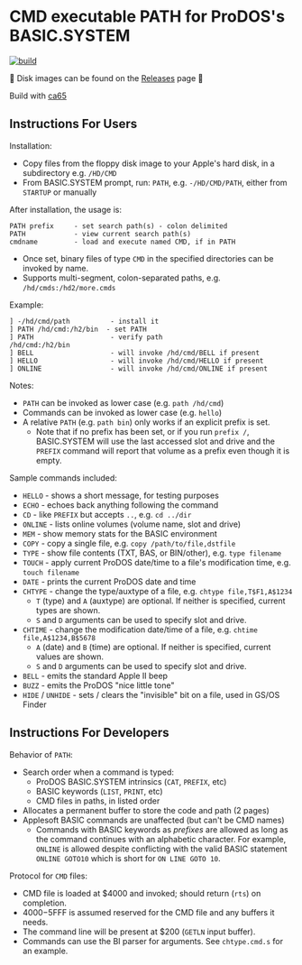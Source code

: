 # CMD executable PATH for ProDOS's BASIC.SYSTEM

[![build](https://github.com/a2stuff/prodos-path/actions/workflows/main.yml/badge.svg)](https://github.com/a2stuff/prodos-path/actions/workflows/main.yml)

💾 Disk images can be found on the [Releases](https://github.com/a2stuff/prodos-path/releases) page 💾

Build with [ca65](https://cc65.github.io/doc/ca65.html)

## Instructions For Users

Installation:
* Copy files from the floppy disk image to your Apple's hard disk, in a subdirectory e.g. `/HD/CMD`
* From BASIC.SYSTEM prompt, run: `PATH`, e.g. `-/HD/CMD/PATH`, either from `STARTUP` or manually

After installation, the usage is:
```
PATH prefix     - set search path(s) - colon delimited
PATH            - view current search path(s)
cmdname         - load and execute named CMD, if in PATH
```

* Once set, binary files of type `CMD` in the specified directories can be invoked by name.
* Supports multi-segment, colon-separated paths, e.g. `/hd/cmds:/hd2/more.cmds`

Example:
```
] -/hd/cmd/path          - install it
] PATH /hd/cmd:/h2/bin  - set PATH
] PATH                   - verify path
/hd/cmd:/h2/bin
] BELL                   - will invoke /hd/cmd/BELL if present
] HELLO                  - will invoke /hd/cmd/HELLO if present
] ONLINE                 - will invoke /hd/cmd/ONLINE if present
```

Notes:
* `PATH` can be invoked as lower case (e.g. `path /hd/cmd`)
* Commands can be invoked as lower case (e.g. `hello`)
* A relative `PATH` (e.g. `path bin`) only works if an explicit prefix is set.
  * Note that if no prefix has been set, or if you run `prefix /`, BASIC.SYSTEM will use the last accessed slot and drive and the `PREFIX` command will report that volume as a prefix even though it is empty.


Sample commands included:
* `HELLO` - shows a short message, for testing purposes
* `ECHO` - echoes back anything following the command
* `CD` - like `PREFIX` but accepts `..`, e.g. `cd ../dir`
* `ONLINE` - lists online volumes (volume name, slot and drive)
* `MEM` - show memory stats for the BASIC environment
* `COPY` - copy a single file, e.g. `copy /path/to/file,dstfile`
* `TYPE` - show file contents (TXT, BAS, or BIN/other), e.g. `type filename`
* `TOUCH` - apply current ProDOS date/time to a file's modification time, e.g. `touch filename`
* `DATE` - prints the current ProDOS date and time
* `CHTYPE` - change the type/auxtype of a file, e.g. `chtype file,T$F1,A$1234`
    * `T` (type) and `A` (auxtype) are optional. If neither is specified, current types are shown.
    * `S` and `D` arguments can be used to specify slot and drive.
* `CHTIME` - change the modification date/time of a file, e.g. `chtime file,A$1234,B$5678`
    * `A` (date) and `B` (time) are optional. If neither is specified, current values are shown.
    * `S` and `D` arguments can be used to specify slot and drive.
* `BELL` - emits the standard Apple II beep
* `BUZZ` - emits the ProDOS "nice little tone"
* `HIDE` / `UNHIDE` - sets / clears the "invisible" bit on a file, used in GS/OS Finder


## Instructions For Developers

Behavior of `PATH`:

* Search order when a command is typed:
   * ProDOS BASIC.SYSTEM intrinsics (`CAT`, `PREFIX`, etc)
   * BASIC keywords (`LIST`, `PRINT`, etc)
   * CMD files in paths, in listed order
* Allocates a permanent buffer to store the code and path (2 pages)
* Applesoft BASIC commands are unaffected (but can't be CMD names)
   * Commands with BASIC keywords as _prefixes_ are allowed as long as the command continues with an alphabetic character. For example, `ONLINE` is allowed despite conflicting with the valid BASIC statement `ONLINE GOTO10` which is short for `ON LINE GOTO 10`.

Protocol for `CMD` files:

* CMD file is loaded at $4000 and invoked; should return (`rts`) on completion.
* $4000-$5FFF is assumed reserved for the CMD file and any buffers it needs.
* The command line will be present at $200 (`GETLN` input buffer).
* Commands can use the BI parser for arguments. See `chtype.cmd.s` for an example.
